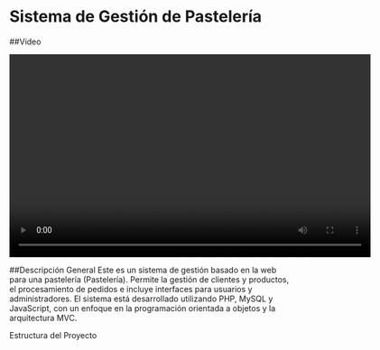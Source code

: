 # Sistema de Gestión de Pastelería

##Video

<video width="640" height="360" controls>
  <source src="ProyectoPastereria.mp4" type="video/mp4">
  Tu navegador no soporta la etiqueta de video.
</video>

##Descripción General
Este es un sistema de gestión basado en la web para una pastelería (Pastelería). Permite la gestión de clientes y productos, el procesamiento de pedidos e incluye interfaces para usuarios y administradores. El sistema está desarrollado utilizando PHP, MySQL y JavaScript, con un enfoque en la programación orientada a objetos y la arquitectura MVC.

Estructura del Proyecto
